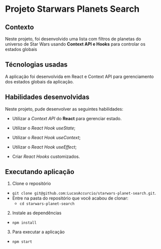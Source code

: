 # Projeto Starwars Planets Search

## Contexto

Neste projeto, foi desenvolvido uma lista com filtros de planetas do universo de Star Wars usando **Context API e Hooks** para controlar os estados globais


## Técnologias usadas

A aplicação foi desenvolvida em React e Context API para gerenciamento dos estados globais da aplicação.

## Habilidades desenvolvidas

Neste projeto, pude desenvolver as seguintes habilidades:

* Utilizar a _Context API_ do **React** para gerenciar estado.

* Utilizar o _React Hook useState_;

* Utilizar o _React Hook useContext_;

* Utilizar o _React Hook useEffect_;

* Criar _React Hooks_ customizados.

## Executando aplicação

1. Clone o repositório
  * `git clone git@github.com:LucasAccurcio/starwars-planet-search.git`.
  * Entre na pasta do repositório que você acabou de clonar:
    * `cd starwars-planet-search`

2. Instale as dependências
  * `npm install`

3. Para executar a aplicação
  * `npm start`